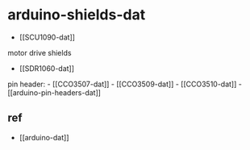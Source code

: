 
# arduino-shields-dat

- [[SCU1090-dat]]

motor drive shields 

- [[SDR1060-dat]]


pin header: - [[CCO3507-dat]] - [[CCO3509-dat]] - [[CCO3510-dat]] - [[arduino-pin-headers-dat]]



## ref 

- [[arduino-dat]]